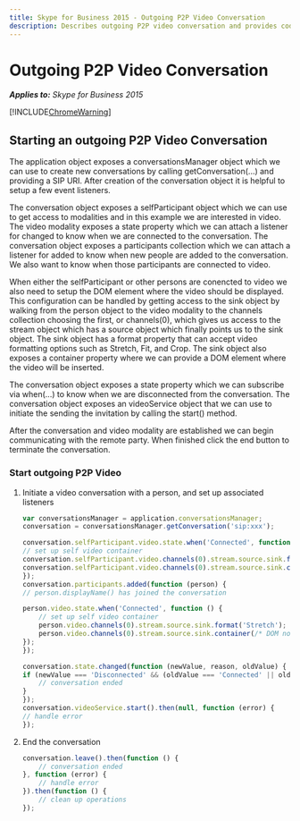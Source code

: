 ```yaml
---
title: Skype for Business 2015 - Outgoing P2P Video Conversation
description: Describes outgoing P2P video conversation and provides code examples for use with the Skype for Business 2015 Web SDK.
---
```

# Outgoing P2P Video Conversation


 _**Applies to:** Skype for Business 2015_

[!INCLUDE[ChromeWarning](includes/P2PChromeWarning.md)]

## Starting an outgoing P2P Video Conversation

The application object exposes a conversationsManager object which we can use to create new conversations by calling getConversation(...) and providing a SIP URI.  After creation of the conversation object it is helpful to setup a few event listeners.

The conversation object exposes a selfParticipant object which we can use to get access to modalities and in this example we are interested in video.  The video modality exposes a state property which we can attach a listener for changed to know when we are connected to the conversation.
The conversation object exposes a participants collection which we can attach a listener for added to know when new people are added to the conversation.  We also want to know when those participants are connected to video.

When either the selfParticipant or other persons are conencted to video we also need to setup the DOM element where the video should be displayed.  This configuration can be handled by getting access to the sink object by walking from the person object to the video modality to the channels collection choosing the first, or channels(0), which gives us access to the stream object which has a source object which finally points us to the sink object.  The sink object has a format property that can accept video formatting options such as Stretch, Fit, and Crop.  The sink object also exposes a container property where we can provide a DOM element where the video will be inserted.

The conversation object exposes a state property which we can subscribe via when(...) to know when we are disconnected from the conversation. The conversation object exposes an videoService object that we can use to initiate the sending the invitation by calling the start() method.

After the conversation and video modality are established we can begin communicating with the remote party.  When finished click the end button to terminate the conversation.


### Start outgoing P2P Video

1. Initiate a video conversation with a person, and set up associated listeners 

    ```js
    var conversationsManager = application.conversationsManager;
    conversation = conversationsManager.getConversation('sip:xxx');

    conversation.selfParticipant.video.state.when('Connected', function () {
    // set up self video container
    conversation.selfParticipant.video.channels(0).stream.source.sink.format('Stretch');
    conversation.selfParticipant.video.channels(0).stream.source.sink.container(/* DOM node */);
    });
    conversation.participants.added(function (person) {
    // person.displayName() has joined the conversation

    person.video.state.when('Connected', function () {
        // set up self video container
        person.video.channels(0).stream.source.sink.format('Stretch');
        person.video.channels(0).stream.source.sink.container(/* DOM node */);
    });
    });

    conversation.state.changed(function (newValue, reason, oldValue) {
    if (newValue === 'Disconnected' && (oldValue === 'Connected' || oldValue === 'Connecting')) {
        // conversation ended
    }
    });
    conversation.videoService.start().then(null, function (error) {
    // handle error
    });
    ```

2. End the conversation

    ```js
    conversation.leave().then(function () {
        // conversation ended
    }, function (error) {
        // handle error
    }).then(function () {
        // clean up operations
    });
    ```
